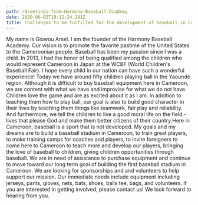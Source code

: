 ```yaml
---
path: /Greetings-from-Harmony-Baseball-Academy
date: 2020-06-02T18:12:24.291Z
title: Challenges to be fulfilled for the development of baseball in Cameroon
---
```


My name is Giowou Arsel. I am the founder of the Harmony Baseball Academy. Our vision is to promote the favorite pastime of the United States to the Cameroonian people. Baseball has been my passion since I was a child. In 2013, I had the honor of being qualified among the children who would represent Cameroon in Japan at the WCBF (World Children's Baseball Fair). I hope every child in our nation can have such a wonderful experience! Today we have around fifty children playing ball in the Yaoundé region. Although it is difficult to buy baseball equipment here in Cameroon, we are content with what we have and improvise for what we do not have. Children love the game and are as excited about it as I am. In addition to teaching them how to play ball, our goal is also to build good character in their lives by teaching them things like teamwork, fair play and reliability. And furthermore, we tell the children to live a good moral life on the field - lives that please God and make them better citizens of their country.Here in Cameroon, baseball is a sport that is not developed. My goals and my dreams are to build a baseball stadium in Cameroon, to train great players, to make training camps for coaches and players, to invite foreigners to come here to Cameroon to teach more and develop our players, bringing the love of baseball to children, giving children opportunities through baseball. We are in need of assistance to purchase equipment and continue to move toward our long term goal of building the first baseball stadium in Cameroon. We are looking for sponsorships and and volunteers to help support our mission. Our immediate needs include equipment including jerseys, pants, gloves, nets, bats, shoes, balls tee, bags, and volunteers. If you are interested in getting involved, please contact us! We look forward to hearing from you.
